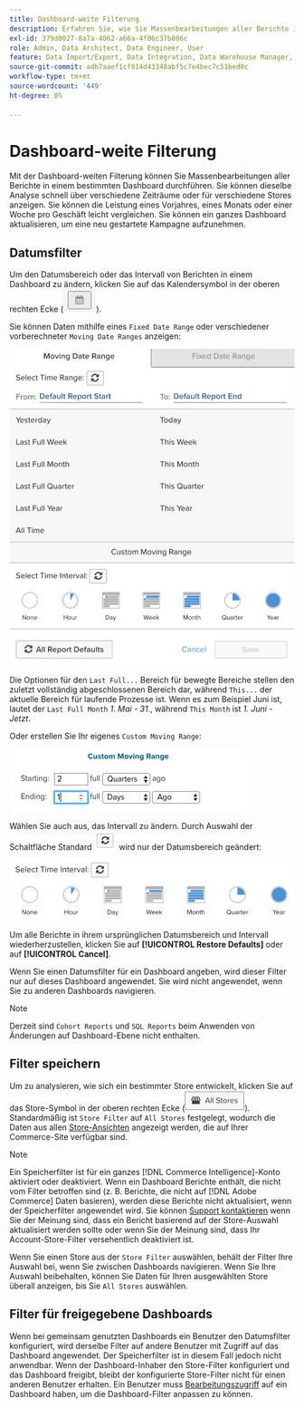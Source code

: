 ```yaml
---
title: Dashboard-weite Filterung
description: Erfahren Sie, wie Sie Massenbearbeitungen aller Berichte in einem bestimmten Dashboard durchführen.
exl-id: 379d0027-8a7a-4062-a66a-4f06c37b806c
role: Admin, Data Architect, Data Engineer, User
feature: Data Import/Export, Data Integration, Data Warehouse Manager, Commerce Tables
source-git-commit: adb7aaef1cf914d43348abf5c7e4bec7c51bed0c
workflow-type: tm+mt
source-wordcount: '449'
ht-degree: 0%

---
```


# Dashboard-weite Filterung

Mit der Dashboard-weiten Filterung können Sie Massenbearbeitungen aller Berichte in einem bestimmten Dashboard durchführen. Sie können dieselbe Analyse schnell über verschiedene Zeiträume oder für verschiedene Stores anzeigen. Sie können die Leistung eines Vorjahres, eines Monats oder einer Woche pro Geschäft leicht vergleichen. Sie können ein ganzes Dashboard aktualisieren, um eine neu gestartete Kampagne aufzunehmen.

## Datumsfilter

Um den Datumsbereich oder das Intervall von Berichten in einem Dashboard zu ändern, klicken Sie auf das Kalendersymbol in der oberen rechten Ecke (![Kalender](../../assets/calendar-button.png)).

Sie können Daten mithilfe eines `Fixed Date Range` oder verschiedener vorberechneter `Moving Date Ranges` anzeigen:

![Verschieben von Datumsbereichen](../../assets/moving_date_ranges.png)

Die Optionen für den `Last Full...` Bereich für bewegte Bereiche stellen den zuletzt vollständig abgeschlossenen Bereich dar, während `This...` der aktuelle Bereich für laufende Prozesse ist. Wenn es zum Beispiel Juni ist, lautet der `Last Full Month` _1. Mai - 31._, während `This Month` ist _1. Juni - Jetzt_.

Oder erstellen Sie Ihr eigenes `Custom Moving Range`\:

![Benutzerdefinierter Verschiebungsbereich](../../assets/custom-moving-range.png)

Wählen Sie auch aus, das Intervall zu ändern. Durch Auswahl der Schaltfläche Standard ![Standardzeitintervall](../../assets/time_interval_default.png) wird nur der Datumsbereich geändert:

![Zeitintervall](../../assets/time_interval.png)

Um alle Berichte in ihrem ursprünglichen Datumsbereich und Intervall wiederherzustellen, klicken Sie auf **[!UICONTROL Restore Defaults]** oder auf **[!UICONTROL Cancel]**.

Wenn Sie einen Datumsfilter für ein Dashboard angeben, wird dieser Filter nur auf dieses Dashboard angewendet. Sie wird nicht angewendet, wenn Sie zu anderen Dashboards navigieren.

>[!NOTE]
>
>Derzeit sind `Cohort Reports` und `SQL Reports` beim Anwenden von Änderungen auf Dashboard-Ebene nicht enthalten.

## Filter speichern

Um zu analysieren, wie sich ein bestimmter Store entwickelt, klicken Sie auf das Store-Symbol in der oberen rechten Ecke (![Store-Filter](../../assets/store-filter.png)). Standardmäßig ist `Store Filter` auf `All Stores` festgelegt, wodurch die Daten aus allen [Store-Ansichten](https://experienceleague.adobe.com/docs/commerce-admin/stores-sales/site-store/store-views.html) angezeigt werden, die auf Ihrer Commerce-Site verfügbar sind.

>[!NOTE]
>
>Ein Speicherfilter ist für ein ganzes [!DNL Commerce Intelligence]-Konto aktiviert oder deaktiviert. Wenn ein Dashboard Berichte enthält, die nicht vom Filter betroffen sind (z. B. Berichte, die nicht auf [!DNL Adobe Commerce] Daten basieren), werden diese Berichte nicht aktualisiert, wenn der Speicherfilter angewendet wird. Sie können [Support kontaktieren](https://experienceleague.adobe.com/docs/commerce-knowledge-base/kb/troubleshooting/miscellaneous/mbi-service-policies.html) wenn Sie der Meinung sind, dass ein Bericht basierend auf der Store-Auswahl aktualisiert werden sollte oder wenn Sie der Meinung sind, dass Ihr Account-Store-Filter versehentlich deaktiviert ist.

Wenn Sie einen Store aus der `Store Filter` auswählen, behält der Filter Ihre Auswahl bei, wenn Sie zwischen Dashboards navigieren. Wenn Sie Ihre Auswahl beibehalten, können Sie Daten für Ihren ausgewählten Store überall anzeigen, bis Sie `All Stores` auswählen.

## Filter für freigegebene Dashboards

Wenn bei gemeinsam genutzten Dashboards ein Benutzer den Datumsfilter konfiguriert, wird derselbe Filter auf andere Benutzer mit Zugriff auf das Dashboard angewendet. Der Speicherfilter ist in diesem Fall jedoch nicht anwendbar. Wenn der Dashboard-Inhaber den Store-Filter konfiguriert und das Dashboard freigibt, bleibt der konfigurierte Store-Filter nicht für einen anderen Benutzer erhalten. Ein Benutzer muss [Bearbeitungszugriff](../../data-user/dashboards/share-dashboard-with-users.md) auf ein Dashboard haben, um die Dashboard-Filter anpassen zu können.
